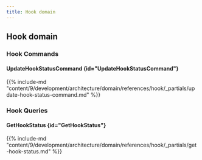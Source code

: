 ```yaml
---
title: Hook domain
---
```


## Hook domain

### Hook Commands

#### UpdateHookStatusCommand {id="UpdateHookStatusCommand"}

{{%  include-md "content/9/development/architecture/domain/references/hook/_partials/update-hook-status-command.md" %}}

### Hook Queries

#### GetHookStatus {id="GetHookStatus"}

{{%  include-md "content/9/development/architecture/domain/references/hook/_partials/get-hook-status.md" %}}
